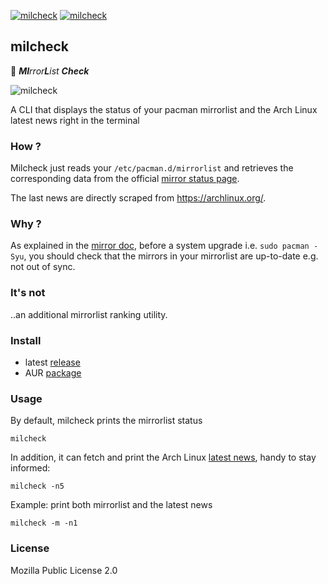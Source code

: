 [![milcheck](https://img.shields.io/github/actions/workflow/status/doums/milcheck/test.yml?color=0D0D0D&logoColor=BFBFBF&labelColor=404040&logo=github&style=for-the-badge)](https://github.com/doums/milcheck/actions?query=workflow%3ATest)
[![milcheck](https://img.shields.io/aur/version/milcheck?color=0D0D0D&logoColor=BFBFBF&labelColor=404040&logo=arch-linux&style=for-the-badge)](https://aur.archlinux.org/packages/milcheck/)

## milcheck

:tea: _**MI**rror**L**ist **Check**_

![milcheck](https://github.com/doums/milcheck/assets/6359431/939c72ac-72f8-4ade-8155-ec8f66ba3c0b)

A CLI that displays the status of your pacman mirrorlist
and the Arch Linux latest news right in the terminal

### How ?

Milcheck just reads your `/etc/pacman.d/mirrorlist` and retrieves
the corresponding data from the official
[mirror status page](https://www.archlinux.org/mirrors/status/).

The last news are directly scraped from https://archlinux.org/.

### Why ?

As explained in the
[mirror doc](https://wiki.archlinux.org/index.php/Mirrors), before
a system upgrade i.e. `sudo pacman -Syu`, you should check that
the mirrors in your mirrorlist are up-to-date e.g. not out of
sync.

### It's not

..an additional mirrorlist ranking utility.

### Install

- latest [release](https://github.com/doums/milcheck/releases/latest)
- AUR [package](https://aur.archlinux.org/packages/milcheck)

### Usage

By default, milcheck prints the mirrorlist status

```
milcheck
```

In addition, it can fetch and print the Arch Linux
[latest news](https://archlinux.org/), handy to stay informed:

```
milcheck -n5
```

Example: print both mirrorlist and the latest news

```
milcheck -m -n1
```

### License

Mozilla Public License 2.0
